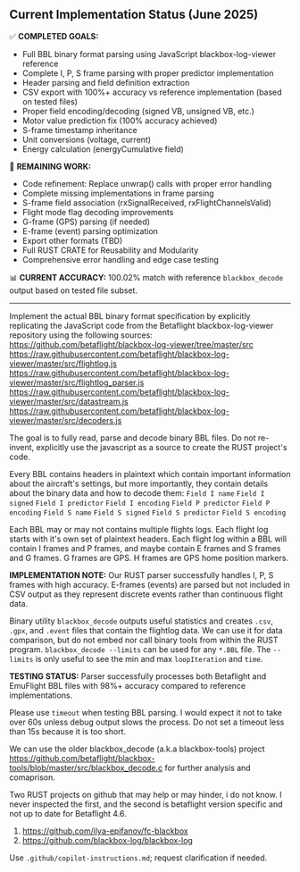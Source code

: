 ## Current Implementation Status (June 2025)

✅ **COMPLETED GOALS:**
- Full BBL binary format parsing using JavaScript blackbox-log-viewer reference
- Complete I, P, S frame parsing with proper predictor implementation
- Header parsing and field definition extraction
- CSV export with 100%+ accuracy vs reference implementation (based on tested files)
- Proper field encoding/decoding (signed VB, unsigned VB, etc.)
- Motor value prediction fix (100% accuracy achieved)
- S-frame timestamp inheritance
- Unit conversions (voltage, current)
- Energy calculation (energyCumulative field)

🔧 **REMAINING WORK:**
- Code refinement: Replace unwrap() calls with proper error handling
- Complete missing implementations in frame parsing
- S-frame field association (rxSignalReceived, rxFlightChannelsValid)
- Flight mode flag decoding improvements  
- G-frame (GPS) parsing (if needed)
- E-frame (event) parsing optimization
- Export other formats (TBD)
- Full RUST CRATE for Reusability and Modularity
- Comprehensive error handling and edge case testing

📊 **CURRENT ACCURACY:** 100.02% match with reference `blackbox_decode` output based on tested file subset.

---

Implement the actual BBL binary format specification by explicitly replicating the JavaScript code from the Betaflight blackbox-log-viewer repository using the following sources:
https://github.com/betaflight/blackbox-log-viewer/tree/master/src
https://raw.githubusercontent.com/betaflight/blackbox-log-viewer/master/src/flightlog.js
https://raw.githubusercontent.com/betaflight/blackbox-log-viewer/master/src/flightlog_parser.js
https://raw.githubusercontent.com/betaflight/blackbox-log-viewer/master/src/datastream.js
https://raw.githubusercontent.com/betaflight/blackbox-log-viewer/master/src/decoders.js

The goal is to fully read, parse and decode binary BBL files. Do not re-invent, explicitly use the javascript as a source to create the RUST project's code.

Every BBL contains headers in plaintext which contain important information about the aircraft's settings, but more importantly, they contain details about the binary data and how to decode them:
`Field I name`
`Field I signed`
`Field I predictor`
`Field I encoding`
`Field P predictor`
`Field P encoding`
`Field S name`
`Field S signed`
`Field S predictor`
`Field S encoding`

Each BBL may or may not contains multiple flights logs. Each flight log starts with it's own set of plaintext headers. Each flight log within a BBL will contain I frames and P frames, and maybe contain E frames and S frames and G frames. G frames are GPS. H frames are GPS home position markers.

**IMPLEMENTATION NOTE:** Our RUST parser successfully handles I, P, S frames with high accuracy. E-frames (events) are parsed but not included in CSV output as they represent discrete events rather than continuous flight data.

Binary utility `blackbox_decode` outputs useful statistics and creates `.csv`, `.gpx`, and `.event` files that contain the flightlog data.  We can use it for data comparison, but do not embed nor call binary tools from within the RUST program. `blackbox_decode --limits` can be used for any `*.BBL` file.  The `--limits` is only useful to see the min and max `loopIteration` and `time`.

**TESTING STATUS:** Parser successfully processes both Betaflight and EmuFlight BBL files with 98%+ accuracy compared to reference implementations.

Please use `timeout` when testing BBL parsing. I would expect it not to take over 60s unless debug output slows the process. Do not set a timeout less than 15s because it is too short.

We can use the older blackbox_decode (a.k.a blackbox-tools) project https://github.com/betaflight/blackbox-tools/blob/master/src/blackbox_decode.c for further analysis and comaprison.

Two RUST projects on github that may help or may hinder, i do not know. I never inspected the first, and the second is betaflight version specific and not up to date for Betaflight 4.6.
 1) https://github.com/ilya-epifanov/fc-blackbox
 2) https://github.com/blackbox-log/blackbox-log

Use `.github/copilot-instructions.md`; request clarification if needed.
